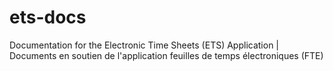 # ets-docs
Documentation for the Electronic Time Sheets (ETS) Application | Documents en soutien de l'application feuilles de temps électroniques (FTE)
